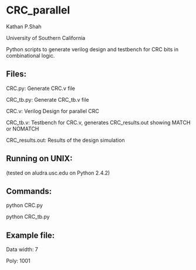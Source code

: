 CRC_parallel
============

Kathan P.Shah

University of Southern California

Python scripts to generate verilog design and testbench for CRC bits in combinational logic.

Files:
-----
 CRC.py: Generate CRC.v file
 
 CRC_tb.py: Generate CRC_tb.v file
 
 CRC.v: Verilog Design for parallel CRC
 
 CRC_tb.v: Testbench for CRC.v, generates CRC_results.out showing MATCH or NOMATCH
 
 CRC_results.out: Results of the design simulation

Running on UNIX: 
---------------
(tested on aludra.usc.edu on Python 2.4.2)

Commands:
--------
 python CRC.py
 
 python CRC_tb.py

Example file:
-----------------
Data width: 7

Poly: 1001
	

